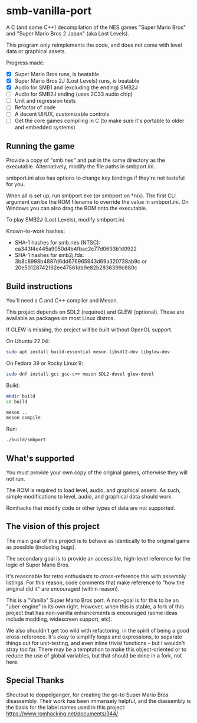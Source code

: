 # smb-vanilla-port

A C (and some C++) decompilation of the NES games "Super Mario Bros" and "Super Mario Bros 2 Japan" (aka Lost Levels).

This program only reimplements the code, and does not come with level data or graphical assets.

Progress made:

- [x] Super Mario Bros runs, is beatable
- [x] Super Mario Bros 2J (Lost Levels) runs, is beatable
- [x] Audio for SMB1 and (excluding the ending) SMB2J
- [ ] Audio for SMB2J ending (uses 2C33 audio chip)
- [ ] Unit and regression tests
- [ ] Refactor of code
- [ ] A decent UI/UX, customizable controls
- [ ] Get the core games compiling in C (to make sure it's portable to older and embedded systems)

## Running the game

Provide a copy of "smb.nes" and put in the same directory as the executable. Alternatively, modify the file paths in smbport.ini.

smbport.ini also has options to change key bindings if they're not tasteful for you.

When all is set up, run smbport.exe (or smbport on *nix). The first CLI argument can be the ROM filename to override the value in smbport.ini. On Windows you can also drag the ROM onto the executable.

To play SMB2J (Lost Levels), modify smbport.ini.

Known-to-work hashes:
- SHA-1 hashes for smb.nes (NTSC): ea343f4e445a9050d4b4fbac2c77d0693b1d0922
- SHA-1 hashes for smb2j.fds: 3b8c8998b4887d6dd676965943d69a320738ab9c or 20e50128742162ee47561db9e82b2836399c880c

## Build instructions

You'll need a C and C++ compiler and Meson.

This project depends on SDL2 (required) and GLEW (optional). These are available as packages on most Linux distros.

If GLEW is missing, the project will be built without OpenGL support.

On Ubuntu 22.04:

```sh
sudo apt install build-essential meson libsdl2-dev libglew-dev
```

On Fedora 39 or Rocky Linux 9:
```sh
sudo dnf install gcc gcc-c++ meson SDL2-devel glew-devel
```


Build:

```sh
mkdir build
cd build

meson ..
meson compile
```

Run:

```sh
./build/smbport
```

## What's supported

You must provide your own copy of the original games, otherwise they will not run.

The ROM is required to load level, audio, and graphical assets. As such, simple modifications to level, audio, and graphical data should work.

Romhacks that modify code or other types of data are not supported.

## The vision of this project

The main goal of this project is to behave as identically to the original game as possible (including bugs).

The secondary goal is to provide an accessible, high-level reference for the logic of Super Mario Bros.

It's reasonable for retro enthusiasts to cross-reference this with assembly listings. For this reason, code comments that make reference to "how the original did it" are encouraged (within reason).

This is a "Vanilla" Super Mario Bros port. A non-goal is for this to be an "uber-engine" in its own right. However, when this is stable, a fork of this project that has non-vanilla enhancements is encouraged (some ideas include modding, widescreen support, etc).

We also shouldn't get too wild with refactoring, in the spirit of being a good cross-reference.
It's okay to simplify loops and expressions, to separate things out for unit-testing, and even inline trivial functions - but I wouldn't stray too far. There may be a temptation to make this object-oriented or to reduce the use of global variables, but that should be done in a fork, not here.


## Special Thanks

Shoutout to doppelganger, for creating the go-to Super Mario Bros disassembly. Their work has been immensely helpful, and the diassembly is the basis for the label names used in this project:
https://www.romhacking.net/documents/344/
